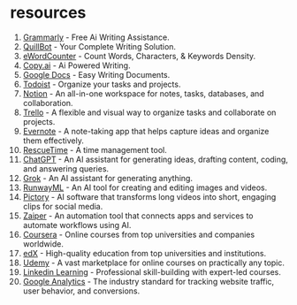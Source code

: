# resources
1. <a href="https://www.grammarly.com">Grammarly</a> - Free Ai Writing Assistance.
2. <a href="https://quillbot.com">QuillBot</a> - Your Complete Writing Solution.
3. <a href="https://www.ewordcounter.com/">eWordCounter</a> - Count Words, Characters, & Keywords Density.
4. <a href="https://www.copy.ai/">Copy.ai</a> - Ai Powered Writing.
5. <a href="https://docs.google.com/">Google Docs</a> - Easy Writing Documents.
6. <a href="https://todoist.com/">Todoist</a> - Organize your tasks and projects.
7. <a href="https://notion.so/">Notion</a> - An all-in-one workspace for notes, tasks, databases, and collaboration.
8. <a href="https://trello.com/">Trello</a> - A flexible and visual way to organize tasks and collaborate on projects.
9. <a href="https://evernote.com/">Evernote</a> - A note-taking app that helps capture ideas and organize them effectively.
10. <a href="https://www.rescuetime.com/">RescueTime</a> - A time management tool.
11. <a href="https://chatgpt.com">ChatGPT</a> - An AI assistant for generating ideas, drafting content, coding, and answering queries.
12. <a href="https://x.ai">Grok</a> - An AI assistant for generating anything.
13. <a href="https://runwayml.com/">RunwayML</a> - An AI tool for creating and editing images and videos.
14. <a href="https://pictory.ai/">Pictory</a> - AI software that transforms long videos into short, engaging clips for social media.
15. <a href="https://zapier.com/">Zaiper</a> - An automation tool that connects apps and services to automate workflows using AI.
16. <a href="https://www.coursera.org/">Coursera</a> - Online courses from top universities and companies worldwide.
17. <a href="https://www.edx.org/">edX</a> - High-quality education from top universities and institutions.
18. <a href="https://www.udemy.com/">Udemy</a> - A vast marketplace for online courses on practically any topic.
19. <a href="https://www.linkedin.com/learning">Linkedin Learning</a> - Professional skill-building with expert-led courses.
20. <a href="https://analytics.google.com/">Google Analytics</a> - The industry standard for tracking website traffic, user behavior, and conversions.

